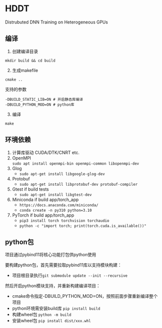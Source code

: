 # HDDT
Distrubuted DNN Training on Heterogeneous GPUs

## 编译

1. 创建编译目录
```
mkdir build && cd build
```

2. 生成makefile
```
cmake ..
```

支持的参数
```
-DBUILD_STATIC_LIB=ON # 开启静态库编译
-DBUILD_PYTHON_MOD=ON # python库
```

3. 编译
```
make
```

## 环境依赖
1. 计算库驱动 CUDA/DTK/CNRT etc.
2. OpenMPI  
    `sudo apt install openmpi-bin openmpi-common libopenmpi-dev`
3. Glog  
    - `sudo apt-get install libgoogle-glog-dev`
4. Protobuf
    - `sudo apt-get install libprotobuf-dev protobuf-compiler`
5. Gtest if build tests
    - `sudo apt-get install libgtest-dev`
6. Miniconda if build app/torch_app
    - `https://docs.anaconda.com/miniconda/`
    - `conda create -n py310 python=3.10`
7. PyTorch if build app/torch_app
    - `pip3 install torch torchvision torchaudio`
    - `python -c "import torch; print(torch.cuda.is_available())"`


## python包
项目通过pybind11将核心功能打包供python使用

要构建python包，首先需要拉取pybind11库以支持模块构建：
- 项目根目录执行`git submodule update --init --recursive`

然后开启python模块支持，并重新构建编译项目：
- cmake命令指定-DBUILD_PYTHON_MOD=ON，按照前面步骤重新编译整个项目
- python环境需安装build库 `pip install build`
- 构建wheel包 `python -m build`
- 安装wheel包 `pip install dist/xxx.whl`
